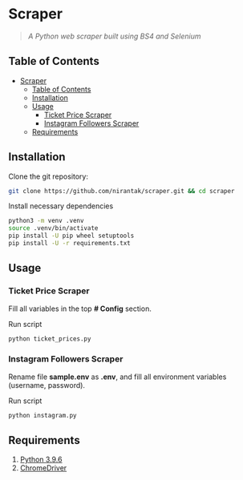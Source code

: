 # Scraper

> _A Python web scraper built using BS4 and Selenium_

## Table of Contents

- [Scraper](#scraper)
  - [Table of Contents](#table-of-contents)
  - [Installation](#installation)
  - [Usage](#usage)
    - [Ticket Price Scraper](#ticket-price-scraper)
    - [Instagram Followers Scraper](#instagram-followers-scraper)
  - [Requirements](#requirements)

## Installation

Clone the git repository:

```bash
git clone https://github.com/nirantak/scraper.git && cd scraper
```

Install necessary dependencies

```bash
python3 -m venv .venv
source .venv/bin/activate
pip install -U pip wheel setuptools
pip install -U -r requirements.txt
```

## Usage

### Ticket Price Scraper

Fill all variables in the top **# Config** section.

Run script

```bash
python ticket_prices.py
```

### Instagram Followers Scraper

Rename file **sample.env** as **.env**, and fill all environment variables (username, password).

Run script

```bash
python instagram.py
```

## Requirements

1. [Python 3.9.6](https://www.python.org/downloads/)
2. [ChromeDriver](https://sites.google.com/a/chromium.org/chromedriver/downloads)
